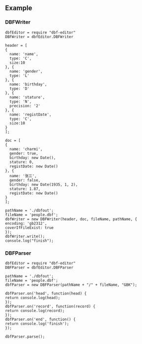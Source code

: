 
## Example

### DBFWriter
    dbfEditor = require "dbf-editor"
    DBFWriter = dbfEditor.DBFWriter

    header = [
    {
      name: 'name',
      type: 'C',
      size:10
    }, {
      name: 'gender',
      type: 'L'
    }, {
      name: 'birthday',
      type: 'D'
    }, {
      name: 'stature',
      type: 'N',
      precision: '2'
    }, {
      name: 'registDate',
      type: 'C',
      size:10
    }
    ];

    doc = [
    {
      name: 'charmi',
      gender: true,
      birthday: new Date(),
      stature: 0,
      registDate: new Date()
    }, {
      name: '张三',
      gender: false,
      birthday: new Date(1935, 1, 2),
      stature: 1.87,
      registDate: new Date()
    }
    ];

    pathName = './dbfout';
    fileName = 'people.dbf';
    dbfWriter = new DBFWriter(header, doc, fileName, pathName, {
    encoding: 'gb2312',
    coverIfFileExist: true
    });
    dbfWriter.write();
    console.log("finish");

### DBFParser
    dbfEditor = require "dbf-editor"
    DBFParser = dbfEditor.DBFParser
    
    pathName = './dbfout';
    fileName = 'people.dbf';
    dbfParser = new DBFParser(pathName + "/" + fileName, "GBK");

    dbfParser.on('head', function(head) {
    return console.log(head);
    });
    dbfParser.on('record', function(record) {
    return console.log(record);
    });
    dbfParser.on('end', function() {
    return console.log('finish');
    });

    dbfParser.parse();